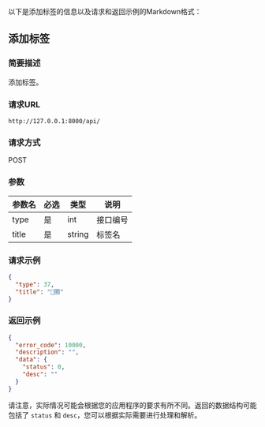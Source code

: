 以下是添加标签的信息以及请求和返回示例的Markdown格式：

## 添加标签

### 简要描述

添加标签。

### 请求URL

```
http://127.0.0.1:8000/api/
```

### 请求方式

POST

### 参数

| 参数名   | 必选 | 类型   | 说明     |
| -------- | ---- | ------ | -------- |
| type     | 是   | int    | 接口编号 |
| title    | 是   | string | 标签名   |

### 请求示例

```json
{
  "type": 37,
  "title": "🐖圈"
}
```

### 返回示例

```json
{
  "error_code": 10000,
  "description": "",
  "data": {
    "status": 0,
    "desc": ""
  }
}
```

请注意，实际情况可能会根据您的应用程序的要求有所不同。返回的数据结构可能包括了 `status` 和 `desc`，您可以根据实际需要进行处理和解析。